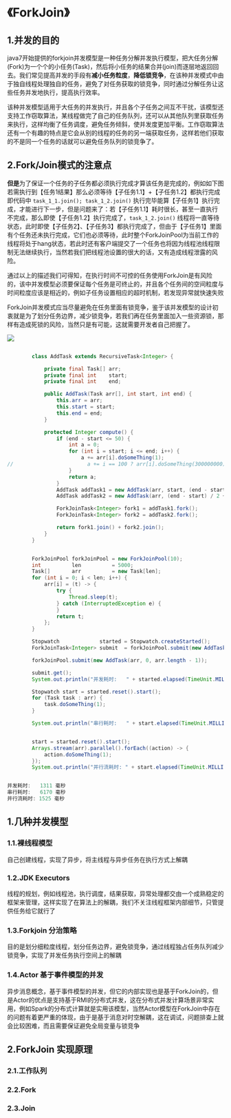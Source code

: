 # 《ForkJoin》

## 1.并发的目的

java7开始提供的forkjoin并发模型是一种任务分解并发执行模型，把大任务分解\(Fork\)为一个个的小任务\(Task\)，然后将小任务的结果合并\(join\)而逐层地返回回去。我们常见提高并发的手段有**减小任务粒度**，**降低锁竞争**，在该种并发模式中由于独自线程处理独自的任务，避免了对任务获取的锁竞争，同时通过分解任务让这些任务并发地执行，提高执行效率。

该种并发模型适用于大任务的并发执行，并且各个子任务之间互不干扰，该模型还支持工作窃取算法，某线程做完了自己的任务队列，还可以从其他队列里获取任务来执行，这样均衡了任务调度，避免任务倾斜，使并发度更加平衡。工作窃取算法还有一个有趣的特点是它会从别的线程的任务的另一端获取任务，这样若他们获取的不是同一个任务的话就可以避免任务队列的锁竞争了。

## 2.Fork\/Join模式的注意点

**但是**为了保证一个任务的子任务都必须执行完成才算该任务是完成的，例如如下图若需执行到【任务1结果】那么必须等待【子任务1.1】+【子任务1.2】都执行完成即代码中 `task_1_1.join(); task_1_2.join()` 执行完毕能算【子任务1】执行完成，才能进行下一步，但是问题来了：若【子任务1.1】耗时很长，甚至一直执行不完成，那么即使【子任务1.2】执行完成了，`task_1_2.join()` 线程将一直等待状态，此时即使【子任务2】、【子任务3】都执行完成了，但由于【子任务1】里面有个任务还未执行完成，它们也必须等待，此时整个ForkJoinPool为当前工作的线程将处于hang状态，若此时还有客户端提交了一个任务也将因为线程池线程限制无法继续执行，当然若我们把线程池设置的很大的话，又有造成线程泄露的风险。

通过以上的描述我们可得知，在执行时间不可控的任务使用ForkJoin是有风险的，该中并发模型必须要保证每个任务是可终止的，并且各个任务间的空间粒度与时间粒度应该是相近的，例如子任务设置相应的超时机制，若发现异常就快速失败

ForkJoin并发模式应当尽量避免在任务里面有锁竞争，鉴于该并发模型的设计初衷就是为了划分任务边界，减少锁竞争，若我们再在任务里面加入一些资源锁，那样有造成死锁的风险，当然只是有可能，这就需要开发者自己把握了。

![](http://fuxiao.oss-cn-shanghai.aliyuncs.com/book/Forkjoin.png)

```java

        class AddTask extends RecursiveTask<Integer> {

            private final Task[] arr;
            private final int    start;
            private final int    end;

            public AddTask(Task arr[], int start, int end) {
                this.arr = arr;
                this.start = start;
                this.end = end;
            }

            protected Integer compute() {
                if (end - start <= 50) {
                    int a = 0;
                    for (int i = start; i <= end; i++) {
                        a += arr[i].doSomeThing(1);
//                        a += i == 100 ? arr[i].doSomeThing(300000000) : arr[i].doSomeThing(1);
                    }
                    return a;
                }
                AddTask addTask1 = new AddTask(arr, start, (end - start) / 2 + start);
                AddTask addTask2 = new AddTask(arr, (end - start) / 2 + 1 + start, end);

                ForkJoinTask<Integer> fork1 = addTask1.fork();
                ForkJoinTask<Integer> fork2 = addTask2.fork();

                return fork1.join() + fork2.join();
            }
        }


        ForkJoinPool forkJoinPool = new ForkJoinPool(10);
        int          len          = 5000;
        Task[]       arr          = new Task[len];
        for (int i = 0; i < len; i++) {
            arr[i] = (t) -> {
                try {
                    Thread.sleep(t);
                } catch (InterruptedException e) {
                }
                return t;
            };
        }

        Stopwatch             started = Stopwatch.createStarted();
        ForkJoinTask<Integer> submit  = forkJoinPool.submit(new AddTask(arr, 0, arr.length - 1));

        forkJoinPool.submit(new AddTask(arr, 0, arr.length - 1));

        submit.get();
        System.out.println("并发耗时:   " + started.elapsed(TimeUnit.MILLISECONDS) + " 毫秒");

        Stopwatch start = started.reset().start();
        for (Task task : arr) {
            task.doSomeThing(1);
        }

        System.out.println("串行耗时:   " + start.elapsed(TimeUnit.MILLISECONDS) + " 毫秒");


        start = started.reset().start();
        Arrays.stream(arr).parallel().forEach((action) -> {
            action.doSomeThing(1);
        });
        System.out.println("并行流耗时: " + start.elapsed(TimeUnit.MILLISECONDS) + " 毫秒");


并发耗时:   1311 毫秒
串行耗时:   6170 毫秒
并行流耗时: 1525 毫秒

```

## 1.几种并发模型

### 1.1.裸线程模型

自己创建线程，实现了异步，将主线程与异步任务在执行方式上解耦

### 1.2.JDK Executors

线程的规划，例如线程池，执行调度，结果获取，异常处理都交由一个成熟稳定的框架来管理，这样实现了在算法上的解耦，我们不关注线程框架内部细节，只管提供任务给它就行了

### 1.3.Forkjoin 分治策略

目的是划分细粒度线程，划分任务边界，避免锁竞争，通过线程独占任务队列减少锁竞争，实现了并发任务执行空间上的解耦

### 1.4.Actor 基于事件模型的并发

异步消息概念，基于事件模型的并发，但它的内部实现也是基于ForkJoin的，但是Actor的优点是支持基于RMI的分布式并发，这在分布式并发计算场景非常实用，例如Spark的分布式计算就是实用该模型，当然Actor模型在ForkJoin中存在的问题有着更严重的体现，由于是基于消息对时空解耦，这在调试，问题排查上就会比较困难，而且需要保证避免全局变量与锁竞争

## 2.ForkJoin 实现原理

### 2.1.工作队列

### 2.2.Fork

### 2.3.Join

